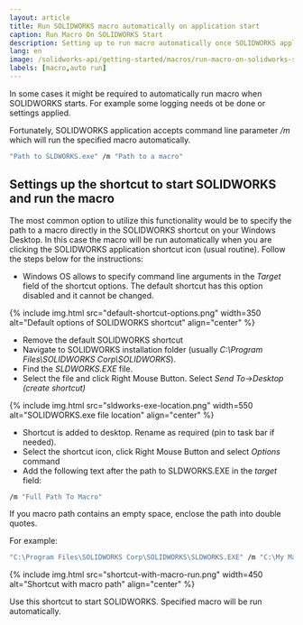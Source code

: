 ```yaml
---
layout: article
title: Run SOLIDWORKS macro automatically on application start
caption: Run Macro On SOLIDWORKS Start
description: Setting up to run macro automatically once SOLIDWORKS application loads
lang: en
image: /solidworks-api/getting-started/macros/run-macro-on-solidworks-start/shortcut-with-macro-run.png
labels: [macro,auto run]
---
```

In some cases it might be required to automatically run macro when SOLIDWORKS starts. For example some logging needs ot be done or settings applied.

Fortunately, SOLIDWORKS application accepts command line parameter */m* which will run the specified macro automatically.

~~~ cmd
"Path to SLDWORKS.exe" /m "Path to a macro"
~~~

## Settings up the shortcut to start SOLIDWORKS and run the macro

The most common option to utilize this functionality would be to specify the path to a macro directly in the SOLIDWORKS shortcut on your Windows Desktop. In this case the macro will be run automatically when you are clicking the SOLIDWORKS application shortcut icon (usual routine). Follow the steps below for the instructions:

* Windows OS allows to specify command line arguments in the *Target* field of the shortcut options. The default shortcut has this option disabled and it cannot be changed.

{% include img.html src="default-shortcut-options.png" width=350 alt="Default options of SOLIDWORKS shortcut" align="center" %}

* Remove the default SOLIDWORKS shortcut
* Navigate to SOLIDWORKS installation folder (usually *C:\Program Files\SOLIDWORKS Corp\SOLIDWORKS*).
* Find the *SLDWORKS.EXE* file.
* Select the file and click Right Mouse Button. Select *Send To*->*Desktop (create shortcut)*

{% include img.html src="sldworks-exe-location.png" width=550 alt="SOLIDWORKS.exe file location" align="center" %}

* Shortcut is added to desktop. Rename as required (pin to task bar if needed).
* Select the shortcut icon, click Right Mouse Button and select *Options* command
* Add the following text after the path to SLDWORKS.EXE in the *target* field:

~~~ cmd
/m "Full Path To Macro" 
~~~

If you macro path contains an empty space, enclose the path into double quotes.

For example:

~~~ cmd
"C:\Program Files\SOLIDWORKS Corp\SOLIDWORKS\SLDWORKS.EXE" /m "C:\My Macros\Macro1.swb"
~~~

{% include img.html src="shortcut-with-macro-run.png" width=450 alt="Shortcut with macro path" align="center" %}

Use this shortcut to start SOLIDWORKS. Specified macro will be run automatically.